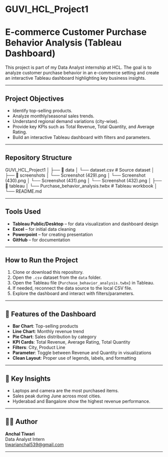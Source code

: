 # GUVI_HCL_Project1
# E-commerce Customer Purchase Behavior Analysis (Tableau Dashboard)

This project is part of my Data Analyst internship at HCL. The goal is to analyze customer purchase behavior in an e-commerce setting and create an interactive Tableau dashboard highlighting key business insights.

---

## Project Objectives

- Identify top-selling products.
- Analyze monthly/seasonal sales trends.
- Understand regional demand variations (city-wise).
- Provide key KPIs such as Total Revenue, Total Quantity, and Average Rating.
- Build an interactive Tableau dashboard with filters and parameters.

---

## Repository Structure

GUVI_HCL_Project1
│
├── 📂 data
│ └── dataset.csv # Source dataset
│
├── 📂 screenshots
│ └── Screenshot (429).png
│ └── Screenshot (430).png
│ └── Screenshot (431).png
│ └── Screenshot (432).png
│
├── 📂 tableau
│ └── Purchase_behavior_analysis.twbx # Tableau workbook
│
└── README.md



---

## Tools Used

- **Tableau Public/Desktop** – for data visualization and dashboard design
- **Excel** – for initial data cleaning
- **Powerpoint** – for creating presentation
- **GitHub** – for documentation

---

## How to Run the Project

1. Clone or download this repository.
2. Open the `.csv` dataset from the `data` folder.
3. Open the Tableau file (`Purchase_behavior_analysis.twbx`) in Tableau.
4. If needed, reconnect the data source to the local CSV file.
5. Explore the dashboard and interact with filters/parameters.

---

## 📌 Features of the Dashboard

- **Bar Chart**: Top-selling products
- **Line Chart**: Monthly revenue trend
- **Pie Chart**: Sales distribution by category
- **KPI Cards**: Total Revenue, Average Rating, Total Quantity
- **Filters**: City, Product Line
- **Parameter**: Toggle between Revenue and Quantity in visualizations
- **Clean Layout**: Proper use of legends, labels, and formatting

---

## 🧠 Key Insights

- Laptops and camera are the most purchased items.
- Sales peak during June across most cities.
- Hyderabad and Bangalore show the highest revenue performance.

---

## 🙋‍♂️ Author

**Anchal Tiwari**  
Data Analyst Intern  
tiwarianchal539@gmail.com

---

